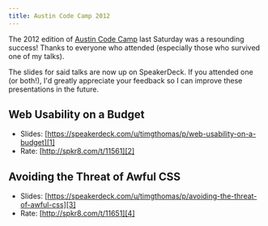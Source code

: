```yaml
---
title: Austin Code Camp 2012
---
```


The 2012 edition of [Austin Code Camp][0] last Saturday was a resounding success! Thanks to everyone who attended (especially those who survived one of my talks).

The slides for said talks are now up on SpeakerDeck. If you attended one (or both!), I'd greatly appreciate your feedback so I can improve these presentations in the future.

## Web Usability on a Budget
* Slides: [https://speakerdeck.com/u/timgthomas/p/web-usability-on-a-budget][1]
* Rate: [http://spkr8.com/t/11561][2]

## Avoiding the Threat of Awful CSS
* Slides: [https://speakerdeck.com/u/timgthomas/p/avoiding-the-threat-of-awful-css][3]
* Rate: [http://spkr8.com/t/11651][4]

[0]: http://austincodecamp2012.com/
[1]: https://speakerdeck.com/u/timgthomas/p/web-usability-on-a-budget
[2]: http://spkr8.com/t/11561
[3]: https://speakerdeck.com/u/timgthomas/p/avoiding-the-threat-of-awful-css
[4]: http://spkr8.com/t/11651
